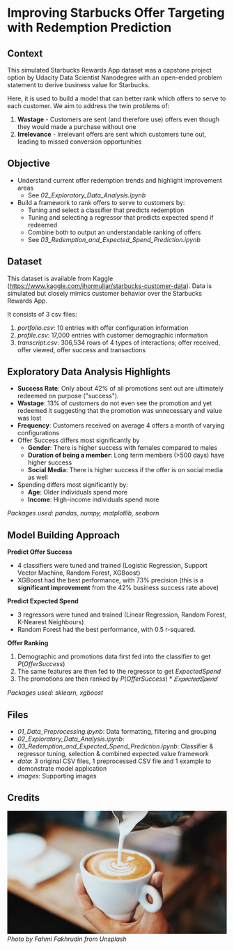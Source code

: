 # Improving Starbucks Offer Targeting with Redemption Prediction



## Context
This simulated Starbucks Rewards App dataset was a capstone project option by Udacity Data Scientist Nanodegree with an open-ended problem statement to derive business value for Starbucks. 

Here, it is used to build a model that can better rank which offers to serve to each customer. We aim to address the twin problems of:

1. <b>Wastage</b> - Customers are sent (and therefore use) offers even though they would made a purchase without one
2. <b>Irrelevance</b> - Irrelevant offers are sent which customers tune out, leading to missed conversion opportunities


## Objective
- Understand current offer redemption trends and highlight improvement areas
    - See *02_Exploratory_Data_Analysis.ipynb*
- Build a framework to rank offers to serve to customers by:
    - Tuning and select a classifier that predicts redemption
    - Tuning and selecting a regressor that predicts expected spend if redeemed 
    - Combine both to output an understandable ranking of offers
    - See *03_Redemption_and_Expected_Spend_Prediction.ipynb*


## Dataset
This dataset is available from Kaggle (https://www.kaggle.com/ihormuliar/starbucks-customer-data). Data is simulated but closely mimics customer behavior over the Starbucks Rewards App. 

It consists of 3 csv files:

1. *portfolio.csv*: 10 entries with offer configuration information
2. *profile.csv*: 17,000 entries with customer demographic information
3. *transcript.csv*: 306,534 rows of 4 types of interactions; offer received, offer viewed, offer success and transactions

## Exploratory Data Analysis Highlights
- <b>Success Rate</b>: Only about 42% of all promotions sent out are ultimately redeemed on purpose ("success").
- <b>Wastage</b>: 13% of customers do not even see the promotion and yet redeemed it suggesting that the promotion was unnecessary and value was lost
- <b>Frequency</b>: Customers received on average 4 offers a month of varying configurations
- Offer Success differs most significantly by
    - <b>Gender</b>: There is higher success with females compared to males
    - <b>Duration of being a member</b>: Long term members (>500 days) have higher success
    - <b>Social Media</b>: There is higher success if the offer is on social media as well
- Spending differs most significantly by:
    - <b>Age</b>: Older individuals spend more
    - <b>Income</b>: High-income individuals spend more

*Packages used: pandas, numpy, matplotlib, seaborn*

## Model Building Approach

<b>Predict Offer Success</b>
- 4 classifiers were tuned and trained (Logistic Regression, Support Vector Machine, Random Forest, XGBoost)
- XGBoost had the best performance, with 73% precision (this is a <b>significant improvement</b> from the 42% business success rate above)

<b>Predict Expected Spend</b>
- 3 regressors were tuned and trained (Linear Regression, Random Forest, K-Nearest Neighbours)
- Random Forest had the best performance, with 0.5 r-squared.

<b>Offer Ranking</b>
1. Demographic and promotions data first fed into the classifier to get $P(Offer Success)$
2. The same features are then fed to the regressor to get $Expected Spend$
3. The promotions are then ranked by $P(Offer Success) * 𝐸𝑥𝑝𝑒𝑐𝑡𝑒𝑑𝑆𝑝𝑒𝑛𝑑$

*Packages used: sklearn, xgboost*

## Files
- *01_Data_Preprocessing.ipynb*: Data formatting, filtering and grouping
- *02_Exploratory_Data_Analysis.ipynb*: 
- *03_Redemption_and_Expected_Spend_Prediction.ipynb*: Classifier & regressor tuning, selection & combined expected value framework
- *data*: 3 original CSV files, 1 preprocessed CSV file and 1 example to demonstrate model application
- *images*: Supporting images

## Credits

![](./images/coffee.jpg)
*Photo by Fahmi Fakhrudin from Unsplash*